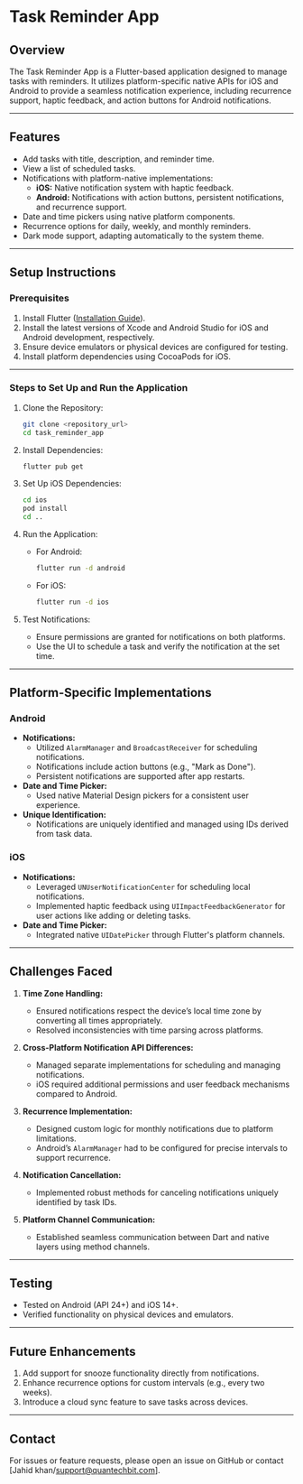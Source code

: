 # Task Reminder App

## Overview
The Task Reminder App is a Flutter-based application designed to manage tasks with reminders. It utilizes platform-specific native APIs for iOS and Android to provide a seamless notification experience, including recurrence support, haptic feedback, and action buttons for Android notifications.

---

## Features
- Add tasks with title, description, and reminder time.
- View a list of scheduled tasks.
- Notifications with platform-native implementations:
  - **iOS:** Native notification system with haptic feedback.
  - **Android:** Notifications with action buttons, persistent notifications, and recurrence support.
- Date and time pickers using native platform components.
- Recurrence options for daily, weekly, and monthly reminders.
- Dark mode support, adapting automatically to the system theme.

---

## Setup Instructions

### Prerequisites
1. Install Flutter ([Installation Guide](https://flutter.dev/docs/get-started/install)).
2. Install the latest versions of Xcode and Android Studio for iOS and Android development, respectively.
3. Ensure device emulators or physical devices are configured for testing.
4. Install platform dependencies using CocoaPods for iOS.

---

### Steps to Set Up and Run the Application

1. Clone the Repository:
   ```bash
   git clone <repository_url>
   cd task_reminder_app
   ```

2. Install Dependencies:
   ```bash
   flutter pub get
   ```

3. Set Up iOS Dependencies:
   ```bash
   cd ios
   pod install
   cd ..
   ```

4. Run the Application:
   - For Android:
     ```bash
     flutter run -d android
     ```
   - For iOS:
     ```bash
     flutter run -d ios
     ```

5. Test Notifications:
   - Ensure permissions are granted for notifications on both platforms.
   - Use the UI to schedule a task and verify the notification at the set time.

---

## Platform-Specific Implementations

### Android
- **Notifications:**
  - Utilized `AlarmManager` and `BroadcastReceiver` for scheduling notifications.
  - Notifications include action buttons (e.g., "Mark as Done").
  - Persistent notifications are supported after app restarts.
- **Date and Time Picker:**
  - Used native Material Design pickers for a consistent user experience.
- **Unique Identification:**
  - Notifications are uniquely identified and managed using IDs derived from task data.

### iOS
- **Notifications:**
  - Leveraged `UNUserNotificationCenter` for scheduling local notifications.
  - Implemented haptic feedback using `UIImpactFeedbackGenerator` for user actions like adding or deleting tasks.
- **Date and Time Picker:**
  - Integrated native `UIDatePicker` through Flutter's platform channels.

---

## Challenges Faced
1. **Time Zone Handling:**
   - Ensured notifications respect the device’s local time zone by converting all times appropriately.
   - Resolved inconsistencies with time parsing across platforms.

2. **Cross-Platform Notification API Differences:**
   - Managed separate implementations for scheduling and managing notifications.
   - iOS required additional permissions and user feedback mechanisms compared to Android.

3. **Recurrence Implementation:**
   - Designed custom logic for monthly notifications due to platform limitations.
   - Android’s `AlarmManager` had to be configured for precise intervals to support recurrence.

4. **Notification Cancellation:**
   - Implemented robust methods for canceling notifications uniquely identified by task IDs.

5. **Platform Channel Communication:**
   - Established seamless communication between Dart and native layers using method channels.

---

## Testing
- Tested on Android (API 24+) and iOS 14+.
- Verified functionality on physical devices and emulators.

---

## Future Enhancements
1. Add support for snooze functionality directly from notifications.
2. Enhance recurrence options for custom intervals (e.g., every two weeks).
3. Introduce a cloud sync feature to save tasks across devices.

---

## Contact
For issues or feature requests, please open an issue on GitHub or contact [Jahid khan/support@quantechbit.com].

